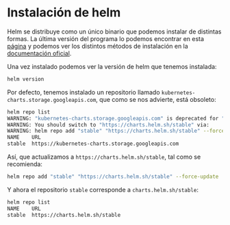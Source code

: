 # Instalación de helm

Helm se distribuye como un único binario que podemos instalar de distintas formas. La última versión del programa lo podemos encontrar en esta [página](https://github.com/helm/helm/releases/) y podemos ver los distintos métodos de instalación en la [documentación oficial](https://helm.sh/docs/intro/install/).

Una vez instalado podemos ver la versión de helm que tenemos instalada:

```bash
helm version
```

Por defecto, tenemos instalado un repositorio llamado `kubernetes-charts.storage.googleapis.com`, que como se nos advierte, está obsoleto:

```bash
helm repo list
WARNING: "kubernetes-charts.storage.googleapis.com" is deprecated for "stable" and will be deleted Nov. 13, 2020.
WARNING: You should switch to "https://charts.helm.sh/stable" via:
WARNING: helm repo add "stable" "https://charts.helm.sh/stable" --force-update
NAME  	URL                                             
stable	https://kubernetes-charts.storage.googleapis.com
```

Así, que actualizamos a `https://charts.helm.sh/stable`, tal como se recomienda:

```bash
helm repo add "stable" "https://charts.helm.sh/stable" --force-update
```

Y ahora el repositorio `stable` corresponde a `charts.helm.sh/stable`:

```bash
helm repo list
NAME  	URL                          
stable	https://charts.helm.sh/stable
```
